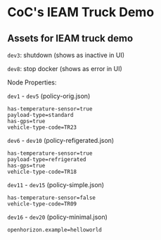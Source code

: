 # CoC's IEAM Truck Demo 

## Assets for IEAM truck demo

`dev3`: shutdown (shows as inactive in UI)

`dev8`: stop docker (shows as error in UI)


Node Properties:

`dev1` - `dev5` (policy-orig.json)
```
has-temperature-sensor=true
payload-type=standard
has-gps=true
vehicle-type-code=TR23
```

`dev6` - `dev10` (policy-refigerated.json)
```
has-temperature-sensor=true
payload-type=refrigerated
has-gps=true
vehicle-type-code=TR18
```

`dev11` - `dev15` (policy-simple.json)
```
has-temperature-sensor=false
vehicle-type-code=TR09
```

`dev16` - `dev20` (policy-minimal.json)
```
openhorizon.example=helloworld
```


